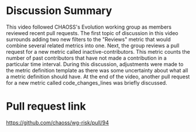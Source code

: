# Discussion Summary

This video followed CHAOSS's Evolution working group as members reviewed recent pull requests. The first topic of discussion in
this video surrounds adding two new filters to the "Reviews" metric that would combine several related metrics into one. Next, 
the group reviews a pull request for a new metric called inactive-contributors. This metric counts the number of past contributors
that have not made a contribution in a particular time interval. During this discussion, adjustments were made to the metric 
definition template as there was some uncertainty about what all a metric definition should have. At the end of the video,
another pull request for a new metric called code_changes_lines was briefly discussed.

# Pull request link
https://github.com/chaoss/wg-risk/pull/94
